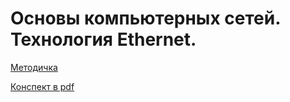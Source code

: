 # Основы компьютерных сетей. Технология Ethernet.

[Методичка](https://gbcdn.mrgcdn.ru/uploads/asset/4297682/attachment/0237cf1ca909fc04a32b2588cabe188a.pdf)

[Конспект в pdf](https://cloud.mail.ru/public/MXkC/noZK3nCZN)